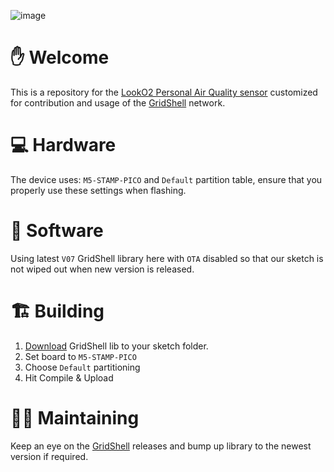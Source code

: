 ![image](https://github.com/invpe/LookO2/assets/106522950/973424a8-95d3-49d3-8a0a-1c60280bed7e)

# ✋ Welcome 

This is a repository for the [LookO2 Personal Air Quality sensor](https://looko2.com/) customized for contribution and usage of the [GridShell](https://github.com/invpe/GridShell) network.


# 💻 Hardware

The device uses: `M5-STAMP-PICO` and `Default` partition table, ensure that you properly use these settings when flashing.

# 📜 Software

Using latest `V07` GridShell library here with `OTA` disabled so that our sketch is not wiped out when new version is released.

# 🏗️ Building

1. [Download](https://github.com/invpe/GridShell/tree/main/Sources/GridShell) GridShell lib to your sketch folder.
2. Set board to `M5-STAMP-PICO`
3. Choose `Default` partitioning
4. Hit Compile & Upload

# 🧑‍🏭 Maintaining

Keep an eye on the [GridShell](https://github.com/invpe/GridShell) releases and bump up library to the newest version if required.









